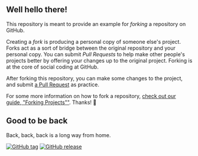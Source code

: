 ## Well hello there!

This repository is meant to provide an example for *forking* a repository on GitHub.

Creating a *fork* is producing a personal copy of someone else's project. Forks act as a sort of bridge between the original repository and your personal copy. You can submit *Pull Requests* to help make other people's projects better by offering your changes up to the original project. Forking is at the core of social coding at GitHub.

After forking this repository, you can make some changes to the project, and submit [a Pull Request](https://github.com/octocat/Spoon-Knife/pulls) as practice.

For some more information on how to fork a repository, [check out our guide, "Forking Projects""](http://guides.github.com/overviews/forking/). Thanks! :sparkling_heart:


## Good to be back
Back, back, back is a long way from home.


[![GitHub tag](https://img.shields.io/github/tag/expressjs/express.svg)](https://github.com/frklan/Teleport2Lobby/releases)
[![GitHub release](https://img.shields.io/github/release/qubyte/rubidium.svg)](https://github.com/frklan/Spoon-Knife/releases)
